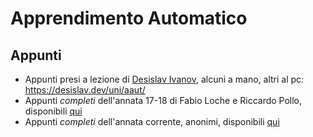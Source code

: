 # Apprendimento Automatico

## Appunti

- Appunti presi a lezione di [Desislav Ivanov](https://github.com/EvolveYourMind), alcuni a mano, altri al pc: https://desislav.dev/uni/aaut/
- Appunti _completi_ dell'annata 17-18 di Fabio Loche e Riccardo Pollo, disponibili [qui](Appunti/Libro%20Studenti%2017-18.pdf)
- Appunti _completi_ dell'annata corrente, anonimi, disponibili [qui](Appunti/AAUT_2021.pdf)